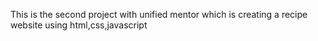 This is the second project with unified mentor which is creating a recipe website using html,css,javascript 
